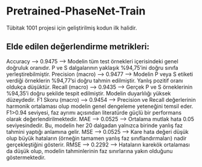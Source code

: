# Pretrained-PhaseNet-Train
Tübitak 1001 projesi için geliştirilmiş kodun ilk halidir.
## Elde edilen değerlendirme metrikleri:
Accuracy -->	0.9475 -->	Modelin tüm test örnekleri içerisindeki genel doğruluk oranıdır. P ve S dalgalarının yaklaşık %94,75’ini doğru sınıfa yerleştirebilmiştir.
Precision (macro) -->	0.9477 -->	Modelin P veya S etiketi verdiği örneklerin %94,77’si doğru tahmin edilmiştir. Yanlış pozitif oranı oldukça düşüktür.
Recall (macro) -->	0.9435 -->	Gerçek P ve S örneklerinin %94,35’i doğru şekilde tespit edilmiştir. Modelin duyarlılığı yüksek düzeydedir.
F1 Skoru (macro) -->	0.9454 -->	Precision ve Recall değerlerinin harmonik ortalaması olup modelin genel dengeleme yeteneğini temsil eder. F1>0.94 seviyesi, faz ayrımı açısından literatürde güçlü bir performans olarak değerlendirilmektedir.
MAE -->	0.0525 -->	Ortalama mutlak hata 0.05 seviyesindedir. Bu, modelin her 20 dalgadan yalnızca birinde yanlış faz tahmini yaptığı anlamına gelir.
MSE -->	0.0525 -->	Kare hata değeri düşük olup büyük hataların (örneğin tamamen yanlış faz sınıflandırmaları) nadir gerçekleştiğini gösterir.
RMSE -->	0.2292 -->	Hataların karekök ortalaması da düşük olup, modelin tahminlerinin faz sınırlarına yakın olduğunu göstermektedir.
